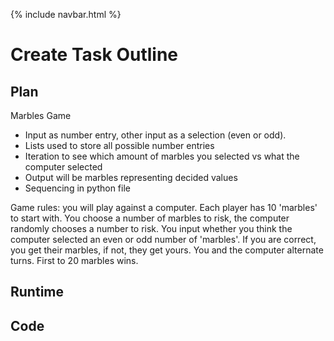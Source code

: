 {% include navbar.html %}

# Create Task Outline

## Plan

Marbles Game

- Input as number entry, other input as a selection (even or odd).
- Lists used to store all possible number entries
- Iteration to see which amount of marbles you selected vs what the computer selected
- Output will be marbles representing decided values
- Sequencing in python file

Game rules: you will play against a computer. Each player has 10 'marbles' to start with. You choose a number of marbles to risk, the computer randomly chooses a number to risk. You input whether you think the computer selected an even or odd number of 'marbles'. If you are correct, you get their marbles, if not, they get yours. You and the computer alternate turns. First to 20 marbles wins.

## Runtime

## Code
